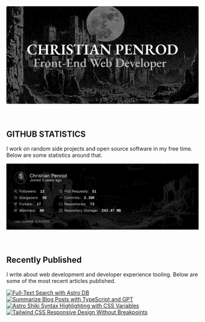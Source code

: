 
<picture>
  <source media="(prefers-color-scheme: dark)" srcset="assets/banner.dark.png?v=43eedf98-16ad-4973-8b21-4b6b5299c777" width="843px" />
  <source media="(prefers-color-scheme: light)" srcset="assets/banner.light.png?v=43eedf98-16ad-4973-8b21-4b6b5299c777" width="843px" />
  <img src="assets/banner.dark.png?v=43eedf98-16ad-4973-8b21-4b6b5299c777" alt="Banner" width="843px" />
</picture>
<br />
<br />
<br />
<h2>GITHUB STATISTICS</h2>
<p>I work on random side projects and open source software in my free time. Below are some statistics around that.</p>
<picture>
  <source media="(prefers-color-scheme: dark)" srcset="assets/statistics.dark.png?v=43eedf98-16ad-4973-8b21-4b6b5299c777" width="843px" />
  <source media="(prefers-color-scheme: light)" srcset="assets/statistics.light.png?v=43eedf98-16ad-4973-8b21-4b6b5299c777" width="843px" />
  <img src="assets/statistics.dark.png?v=43eedf98-16ad-4973-8b21-4b6b5299c777" alt="Github Statistics" width="843px" />
</picture>
<br />
<br />
<br />
<h2>Recently Published</h2>
<p>I write about web development and developer experience tooling. Below are some of the most recent articles published.</p>
<a href="https://christianpenrod.com/blog/full-text-search-with-astro-db"><img src="https://christianpenrod.com/blog/full-text-search-with-astro-db.png?v=43eedf98-16ad-4973-8b21-4b6b5299c777" alt="Full-Text Search with Astro DB" width="421px" /></a>
<a href="https://christianpenrod.com/blog/summarize-blog-posts-with-typescript-and-gpt"><img src="https://christianpenrod.com/blog/summarize-blog-posts-with-typescript-and-gpt.png?v=43eedf98-16ad-4973-8b21-4b6b5299c777" alt="Summarize Blog Posts with TypeScript and GPT" width="421px" /></a>
<a href="https://christianpenrod.com/blog/astro-shiki-syntax-highlighting-with-css-variables"><img src="https://christianpenrod.com/blog/astro-shiki-syntax-highlighting-with-css-variables.png?v=43eedf98-16ad-4973-8b21-4b6b5299c777" alt="Astro Shiki Syntax Highlighting with CSS Variables" width="421px" /></a>
<a href="https://christianpenrod.com/blog/tailwindcss-responsive-design-without-breakpoints"><img src="https://christianpenrod.com/blog/tailwindcss-responsive-design-without-breakpoints.png?v=43eedf98-16ad-4973-8b21-4b6b5299c777" alt="Tailwind CSS Responsive Design Without Breakpoints" width="421px" /></a>
